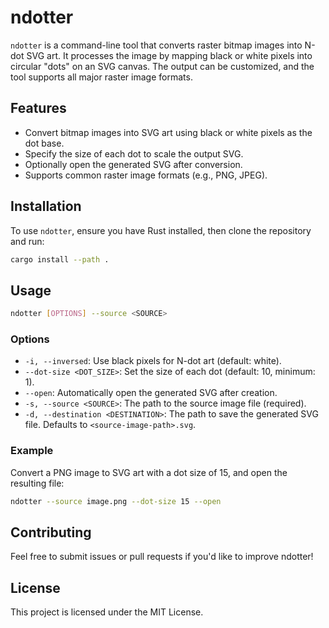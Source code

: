 # ndotter

`ndotter` is a command-line tool that converts raster bitmap images into N-dot SVG art. It processes the image by mapping black or white pixels into circular "dots" on an SVG canvas. The output can be customized, and the tool supports all major raster image formats.

## Features

* Convert bitmap images into SVG art using black or white pixels as the dot base.
* Specify the size of each dot to scale the output SVG.
* Optionally open the generated SVG after conversion.
* Supports common raster image formats (e.g., PNG, JPEG).

## Installation

To use `ndotter`, ensure you have Rust installed, then clone the repository and run:

```bash
cargo install --path .
```

## Usage

```bash
ndotter [OPTIONS] --source <SOURCE>
```

### Options

* `-i, --inversed`: Use black pixels for N-dot art (default: white).
* `--dot-size <DOT_SIZE>`: Set the size of each dot (default: 10, minimum: 1).
* `--open`: Automatically open the generated SVG after creation.
* `-s, --source <SOURCE>`: The path to the source image file (required).
* `-d, --destination <DESTINATION>`: The path to save the generated SVG file. Defaults to `<source-image-path>.svg`.

### Example

Convert a PNG image to SVG art with a dot size of 15, and open the resulting file:

```bash
ndotter --source image.png --dot-size 15 --open
```

## Contributing

Feel free to submit issues or pull requests if you'd like to improve ndotter!

## License

This project is licensed under the MIT License.
